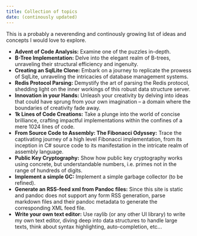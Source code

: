 ```yaml
---
title: Collection of topics 
date: (continously updated)
---
```


This is a probably a neverending and continously growing list of ideas and concepts I would love to explore.

- **Advent of Code Analysis:** Examine one of the puzzles in-depth.
- **B-Tree Implementation:** Delve into the elegant realm of B-trees, unraveling their structural efficiency and ingenuity.
- **Creating an SqlLite Clone:** Embark on a journey to replicate the prowess of SqlLite, unraveling the intricacies of database management systems.
- **Redis Protocol Parsing:** Demystify the art of parsing the Redis protocol, shedding light on the inner workings of this robust data structure server.
- **Innovation in your Hands:** Unleash your creativity by delving into ideas that could have sprung from your own imagination – a domain where the boundaries of creativity fade away.
- **1k Lines of Code Creations:** Take a plunge into the world of concise brilliance, crafting impactful implementations within the confines of a mere 1024 lines of code.
- **From Source Code to Assembly: The Fibonacci Odyssey:** Trace the captivating journey of a high level Fibonacci implementation, from its inception in C# source code to its manifestation in the intricate realm of assembly language.
- **Public Key Cryptography:** Show how public key cryptography works using concrete, but understandable numbers, i.e. primes not in the range of hundreds of digits.
- **Implement a simple GC:** Implement a simple garbage collector (to be refined).
- **Generate an RSS-feed xml from Pandoc files:** Since this site is static and pandoc does not support any form RSS generation, parse markdown files and their pandoc metadata to generate the corresponding XML feed file.
- **Write your own text editor:** Use raylib (or any other UI library) to write my own text editor, diving deep into data structures to handle large texts, think about syntax highlighting, auto-completion, etc...
